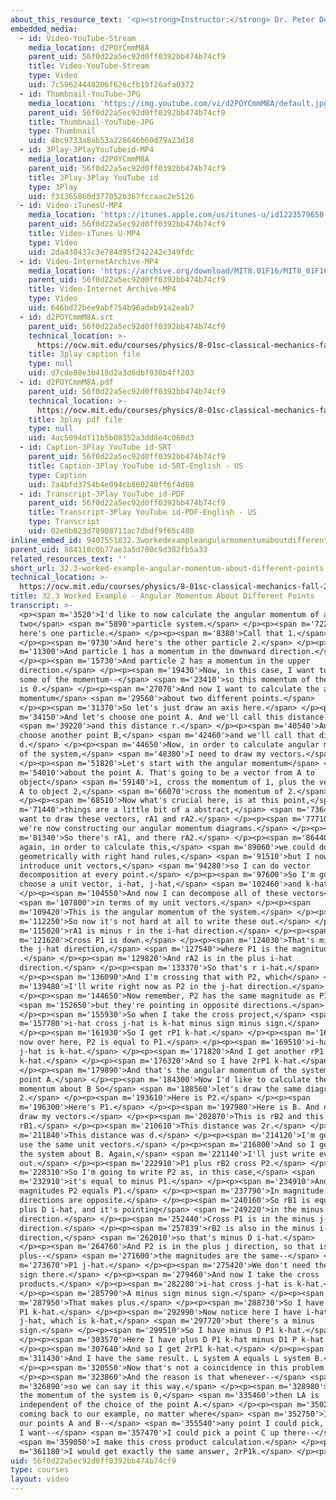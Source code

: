 ```yaml
---
about_this_resource_text: '<p><strong>Instructor:</strong> Dr. Peter Dourmashkin</p>'
embedded_media:
  - id: Video-YouTube-Stream
    media_location: d2POYCmmM8A
    parent_uid: 56f0d22a5ec92d0ff0392bb474b74cf9
    title: Video-YouTube-Stream
    type: Video
    uid: 7c59624448206f626cfb19f26afa0372
  - id: Thumbnail-YouTube-JPG
    media_location: 'https://img.youtube.com/vi/d2POYCmmM8A/default.jpg'
    parent_uid: 56f0d22a5ec92d0ff0392bb474b74cf9
    title: Thumbnail-YouTube-JPG
    type: Thumbnail
    uid: 4bc9733a8ab53a228646b60d79a23d18
  - id: 3Play-3PlayYouTubeid-MP4
    media_location: d2POYCmmM8A
    parent_uid: 56f0d22a5ec92d0ff0392bb474b74cf9
    title: 3Play-3Play YouTube id
    type: 3Play
    uid: f31365860d377052b367fccaac2e5126
  - id: Video-iTunesU-MP4
    media_location: 'https://itunes.apple.com/us/itunes-u/id1223579658'
    parent_uid: 56f0d22a5ec92d0ff0392bb474b74cf9
    title: Video-iTunes U-MP4
    type: Video
    uid: 2da430437c3e784d95f242242c349fdc
  - id: Video-InternetArchive-MP4
    media_location: 'https://archive.org/download/MIT8.01F16/MIT8_01F16_L32v03_360p.mp4'
    parent_uid: 56f0d22a5ec92d0ff0392bb474b74cf9
    title: Video-Internet Archive-MP4
    type: Video
    uid: 646bd72bee9abf754b96adeb91a2eab7
  - id: d2POYCmmM8A.srt
    parent_uid: 56f0d22a5ec92d0ff0392bb474b74cf9
    technical_location: >-
      https://ocw.mit.edu/courses/physics/8-01sc-classical-mechanics-fall-2016/week-11-angular-momentum/32.3-worked-example-angular-momentum-about-different-points/32.3-worked-example-angular-momentum-about-different-points/d2POYCmmM8A.srt
    title: 3play caption file
    type: null
    uid: d7cde80e3b418d2a3d6dbf930b4ff203
  - id: d2POYCmmM8A.pdf
    parent_uid: 56f0d22a5ec92d0ff0392bb474b74cf9
    technical_location: >-
      https://ocw.mit.edu/courses/physics/8-01sc-classical-mechanics-fall-2016/week-11-angular-momentum/32.3-worked-example-angular-momentum-about-different-points/32.3-worked-example-angular-momentum-about-different-points/d2POYCmmM8A.pdf
    title: 3play pdf file
    type: null
    uid: 4ac5094df11b5b08352a3dd8e4c060d3
  - id: Caption-3Play YouTube id-SRT
    parent_uid: 56f0d22a5ec92d0ff0392bb474b74cf9
    title: Caption-3Play YouTube id-SRT-English - US
    type: Caption
    uid: 7a4bfd3754b4e094cb860248ff6f4d08
  - id: Transcript-3Play YouTube id-PDF
    parent_uid: 56f0d22a5ec92d0ff0392bb474b74cf9
    title: Transcript-3Play YouTube id-PDF-English - US
    type: Transcript
    uid: 02e0b023d78908711ac7dbdf9f65c480
inline_embed_id: 9407551832.3workedexampleangularmomentumaboutdifferentpoints37328144
parent_uid: 884110c0b77ae3a5d780c9d382fb5a33
related_resources_text: ''
short_url: 32.3-worked-example-angular-momentum-about-different-points
technical_location: >-
  https://ocw.mit.edu/courses/physics/8-01sc-classical-mechanics-fall-2016/week-11-angular-momentum/32.3-worked-example-angular-momentum-about-different-points/32.3-worked-example-angular-momentum-about-different-points
title: 32.3 Worked Example - Angular Momentum About Different Points
transcript: >-
  <p><span m='3520'>I'd like to now calculate the angular momentum of a
  two</span> <span m='5890'>particle system.</span> </p><p><span m='7220'>So
  here's one particle.</span> </p><p><span m='8380'>Call that 1.</span>
  </p><p><span m='9730'>And here's the other particle 2.</span> </p><p><span
  m='11300'>And particle 1 has a momentum in the downward direction.</span>
  </p><p><span m='15730'>And particle 2 has a momentum in the upper
  direction.</span> </p><p><span m='19430'>Now, in this case, I want to make
  some of the momentum--</span> <span m='23410'>so this momentum of the system
  is 0.</span> </p><p><span m='27070'>And now I want to calculate the angular
  momentum</span> <span m='29560'>about two different points.</span>
  </p><p><span m='31370'>So let's just draw an axis here.</span> </p><p><span
  m='34150'>And let's choose one point A. And we'll call this distance r,</span>
  <span m='39220'>and this distance r.</span> </p><p><span m='40540'>And let's
  choose another point B,</span> <span m='42460'>and we'll call that distance
  d.</span> </p><p><span m='44650'>Now, in order to calculate angular momentum
  of the system,</span> <span m='48380'>I need to draw my vectors.</span>
  </p><p><span m='51820'>Let's start with the angular momentum</span> <span
  m='54010'>about the point A. That's going to be a vector from A to
  object</span> <span m='59140'>1, cross the momentum of 1, plus the vector from
  A to object 2,</span> <span m='66070'>cross the momentum of 2.</span>
  </p><p><span m='68510'>Now what's crucial here, is at this point,</span> <span
  m='71440'>things are a little bit of a abstract,</span> <span m='73640'>but we
  want to draw these vectors, rA1 and rA2.</span> </p><p><span m='77710'>So
  we're now constructing our angular momentum diagrams.</span> </p><p><span
  m='81340'>So there's rA1, and there rA2.</span> </p><p><span m='86440'>but
  again, in order to calculate this,</span> <span m='89060'>we could do it
  geometrically with right hand rules,</span> <span m='91510'>but I now want to
  introduce unit vectors,</span> <span m='94280'>so I can do vector
  decomposition at every point.</span> </p><p><span m='97600'>So I'm going to
  choose a unit vector, i-hat, j-hat,</span> <span m='102460'>and k-hat.</span>
  </p><p><span m='104550'>And now I can decompose all of these vectors</span>
  <span m='107800'>in terms of my unit vectors.</span> </p><p><span
  m='109420'>This is the angular momentum of the system.</span> </p><p><span
  m='112250'>So now it's not hard at all to write these out.</span> </p><p><span
  m='115020'>rA1 is minus r in the i-hat direction.</span> </p><p><span
  m='121620'>Cross P1 is down.</span> </p><p><span m='124030'>That's minus P1 in
  the j-hat direction,</span> <span m='127540'>where P1 is the magnitude
  .</span> </p><p><span m='129820'>And rA2 is in the plus i-hat
  direction.</span> </p><p><span m='133370'>So that's r i-hat.</span>
  </p><p><span m='136090'>And I'm crossing that with P2, which</span> <span
  m='139480'>I'll write right now as P2 in the j-hat direction.</span>
  </p><p><span m='144650'>Now remember, P2 has the same magnitude as P1,</span>
  <span m='152650'>but they're pointing in opposite directions.</span>
  </p><p><span m='155930'>So when I take the cross project,</span> <span
  m='157780'>i-hat cross j-hat is k-hat minus sign minus sign.</span>
  </p><p><span m='161930'>So I get rP1 k-hat.</span> </p><p><span m='164650'>And
  now over here, P2 is equal to P1.</span> </p><p><span m='169510'>i-hat cross
  j-hat is k-hat.</span> </p><p><span m='171820'>And I get another rP1
  k-hat.</span> </p><p><span m='176320'>And so I have 2rP1 k-hat.</span>
  </p><p><span m='179890'>And that's the angular momentum of the system about
  point A.</span> </p><p><span m='184300'>Now I'd like to calculate the angular
  momentum about B So</span> <span m='188560'>let's draw the same diagram, 1,
  2.</span> </p><p><span m='193610'>Here is P2.</span> </p><p><span
  m='196300'>Here's P1.</span> </p><p><span m='197980'>Here is B. And now I'll
  draw my vectors.</span> </p><p><span m='202870'>This is rB2 and this is
  rB1.</span> </p><p><span m='210610'>This distance was 2r.</span> </p><p><span
  m='211840'>This distance was d.</span> </p><p><span m='214120'>I'm going to
  use the same unit vectors.</span> </p><p><span m='216800'>And so I get l for
  the system about B. Again,</span> <span m='221140'>I'll just write everything
  out.</span> </p><p><span m='222910'>P1 plus rB2 cross P2.</span> </p><p><span
  m='228310'>So I'm going to write P2 as, in this case,</span> <span
  m='232910'>it's equal to minus P1.</span> </p><p><span m='234910'>And
  magnitudes P2 equals P1.</span> </p><p><span m='237790'>In magnitude
  directions are opposite.</span> </p><p><span m='240160'>So rB1 is equal 2r
  plus D i-hat, and it's pointing</span> <span m='249220'>in the minus i-hat
  direction.</span> </p><p><span m='252440'>Cross P1 is in the minus j-hat
  direction.</span> </p><p><span m='257839'>rB2 is also in the minus i-hat
  direction,</span> <span m='262010'>so that's minus D i-hat.</span>
  </p><p><span m='264760'>And P2 is in the plus j direction, so that is
  plus--</span> <span m='271600'>the magnitudes are the same--</span> <span
  m='273670'>P1 j-hat.</span> </p><p><span m='275420'>We don't need the plus
  sign there.</span> </p><p><span m='279460'>And now I take the cross
  products.</span> </p><p><span m='282280'>i-hat cross j-hat is k-hat.</span>
  </p><p><span m='285790'>A minus sign minus sign.</span> </p><p><span
  m='287950'>That makes plus.</span> </p><p><span m='288730'>So I have 2r plus D
  P1 k-hat.</span> </p><p><span m='292990'>Now notice here I have i-hat cross
  j-hat, which is k-hat,</span> <span m='297720'>but there's a minus
  sign.</span> </p><p><span m='299510'>So I have minus D P1 k-hat.</span>
  </p><p><span m='303570'>Here I have plus D P1 k-hat minus D1 P k-hat.</span>
  </p><p><span m='307640'>And so I get 2rP1 k-hat.</span> </p><p><span
  m='311430'>And I have the same result. L system A equals L system B.</span>
  </p><p><span m='320550'>Now that's not a coincidence in this problem.</span>
  </p><p><span m='323860'>And the reason is that whenever--</span> <span
  m='326890'>so we can say it this way.</span> </p><p><span m='328980'>Whenever
  the momentum of the system is 0,</span> <span m='335460'>then LA is
  independent of the choice of the point A.</span> </p><p><span m='350260'>So
  coming back to our example, no matter where</span> <span m='352750'>I picked
  our points A and B--</span> <span m='355540'>any point I could pick, anywhere
  I want--</span> <span m='357470'>I could pick a point C up there--</span>
  <span m='359050'>I make this cross product calculation.</span> </p><p><span
  m='361180'>I would get exactly the same answer, 2rP1k.</span> </p><p></p>
uid: 56f0d22a5ec92d0ff0392bb474b74cf9
type: courses
layout: video
---
```

